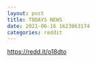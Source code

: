 ```yaml
--- 
layout: post 
title: TODAYS NEWS 
date: 2021-06-16 1623863174 
categories: reddit 
--- 
```

https://redd.it/o18dto